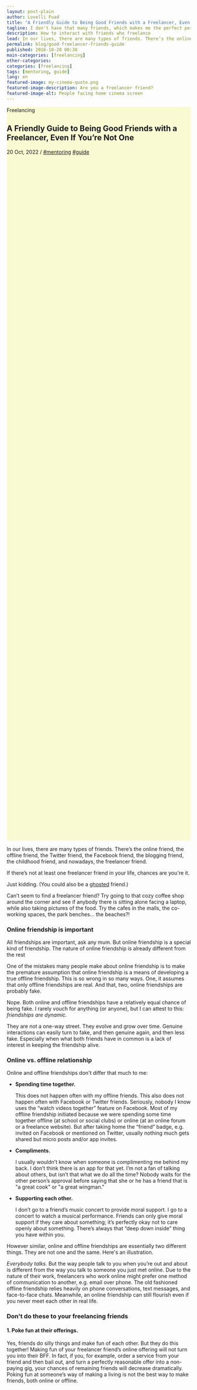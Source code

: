 ```yaml
---
layout: post-plain
author: Lovelli Fuad
title: "A Friendly Guide to Being Good Friends with a Freelancer, Even If You’re Not One"
tagline: I don't have that many friends, which makes me the perfect person to write about friendship.
description: How to interact with friends who freelance
lead: In our lives, there are many types of friends. There’s the online friend, the offline friend, the Twitter friend, the Facebook friend, the blogging friend, the childhood friend, and nowadays, the freelancer friend.
permalink: blog/good-freelancer-friends-guide
published: 2016-10-20 00:38
main-categories: [freelancing]
other-categories: 
categories: [freelancing]
tags: [mentoring, guide]
lang: en
featured-image: my-cinema-quote.png
featured-image-description: Are you a freelancer friend?
featured-image-alt: People facing home cinema screen
---
```

<!-- Banner coded manually -->
<section class="container mt-10 mb-8" style="background-color:lightgoldenrodyellow;">
    <div class="mb-10 mb-lg-20 py-20 align-items-end d-flex container" style="min-height: 50vh; background-image: url(&quot;&quot;);">
        <div class="container">
            <div class="row align-items-baseline mb-5 ps-xl-4 ps-lg-4 ps-md-4">
            <!-- Display the category -->
                <div class="col-auto">
                  <p class="fs-4 mb-0 text-dark-1 text-capitalize" data-aos="fade-down" data-aos-delay="0">Freelancing</p>
                </div>
            </div>
            <div class="row">
		<div class="col-12 mb-5 col-md-10 col-lg-9">
			<h2 class="display-3 ps-xl-16 px-lg-12 px-md-8 pt-8" data-aos="flip-left" data-aos-delay="250">A Friendly Guide to Being Good Friends with a Freelancer, Even If You’re Not One</h2>
		</div>
			<p class="fs-5 text-xl-center text-xxl-center text-lg-center ps-md-8">
				<span class="text-dark-1" data-aos="fade-down" data-aos-delay="250">20 Oct, 2022</span> /
				<a href="/categories/mentoring" class="text-dark-1" data-aos="fade-down" data-aos-delay="250">#mentoring</a> <a href="/categories/guide" class="text-dark-1" data-aos="fade-down" data-aos-delay="250">#guide</a>
			</p>
            </div>
        </div>
    </div>
</section>
<!-- Content section -->
<section class="bg-bg-3 pb-8">
    <div class="container">
        <div class="row justify-content-center">
            <div class="col-lg-10 col-xl-8 col-xxl-7">
                <p class="pb-8 text-dark-1 fs-2" data-aos="fade-down" data-aos-delay="50">
                    In our lives, there are many types of friends. 
                    There’s the online friend, the offline friend, the Twitter friend, the Facebook friend, the blogging friend, the childhood friend, and nowadays, the freelancer friend.
                </p>
                <p class="pb-8 text-dark-1 fs-2" data-aos="fade-down" data-aos-delay="50">
                    If there’s not at least one freelancer friend in your life, chances are you're it.</p>
                <p class="pb-8 text-dark-1 fs-2" data-aos="fade-down" data-aos-delay="50">
                    Just kidding. (You could also be a <a href="https://01.media/11-weird-and-wonderful-new-merriam-webster-entries-from-tech" class="text-action-5" rel="nofollow">ghosted</a> friend.)
                </p>
                <p class="pb-8 text-dark-1 fs-2" data-aos="fade-down" data-aos-delay="50">
                    Can’t seem to find a freelancer friend? 
                    Try going to that cozy coffee shop around the corner and see if anybody there is sitting alone facing a laptop, while also taking pictures of the food. 
                    Try the cafes in the malls, the co-working spaces, the park benches... the beaches?!
                </p>
                <h3 class="mb-4 mb-md-8" data-aos="fade-down" data-aos-delay="0">
				    Online friendship is important
				</h3>
                <p class="pb-8 text-dark-1 fs-2" data-aos="fade-down" data-aos-delay="50">
                    All friendships are important, ask any mum. 
                    But online friendship is a special kind of friendship. 
                    The nature of online friendship is already different from the rest
                </p>
                <p class="pb-8 text-dark-1 fs-2" data-aos="fade-down" data-aos-delay="50">
                    One of the mistakes many people make about online friendship is to make the premature assumption that online friendship is a means of developing a true offline friendship. 
                    This is so wrong in so many ways. 
                    One, it assumes that only offline friendships are real. 
                    And that, two, online friendships are probably fake.
                </p>
                <p class="pb-8 text-dark-1 fs-2" data-aos="fade-down" data-aos-delay="50">
                    Nope. 
                    Both online and offline friendships have a relatively equal chance of being fake. 
                    I rarely vouch for anything (or anyone), but I can attest to this: <em>friendships are dynamic.</em>
                </p>
                <p class="pb-8 text-dark-1 fs-2" data-aos="fade-down" data-aos-delay="50">
                    They are not a one-way street. 
                    They evolve and grow over time. 
                    Genuine interactions can easily turn to fake, and then genuine again, and then less fake. 
                    Especially when what both friends have in common is a lack of interest in keeping the friendship alive.
                </p>
                <h3 class="mb-4 mb-md-8" data-aos="fade-down" data-aos-delay="0">
				    Online vs. offline relationship
				</h3>
                <p class="pb-8 text-dark-1 fs-2" data-aos="fade-down" data-aos-delay="50">
                    Online and offline friendships don't differ that much to me:
                </p>
                <ul class="pb-8 text-dark-1 ps-0 fs-2" data-aos="fade-down" data-aos-delay="50">
                    <li class="pb-8">
                        <p data-aos="fade-down" data-aos-delay="50"><b>Spending time together.</b></p> 
                        <p data-aos="fade-down" data-aos-delay="50">This does not happen often with my offline friends. This also does not happen often with Facebook or Twitter friends. Seriously, nobody I know uses the “watch videos together” feature on Facebook. Most of my offline friendship initiated because we were spending some time together offline (at school or social clubs) or online (at an online forum or a freelance website). But after taking home the “friend” badge, e.g. invited on Facebook or mentioned on Twitter, usually nothing much gets shared but micro posts and/or app invites.</p>     
                    </li>
                    <li class="pb-8">   
                        <p data-aos="fade-down" data-aos-delay="50"><b>Compliments.</b></p>
                        <p data-aos="fade-down" data-aos-delay="50">I usually wouldn’t know when someone is complimenting me behind my back. I don’t think there is an app for that yet. I’m not a fan of talking about others, but isn’t that what we do all the time? Nobody waits for the other person’s approval before saying that she or he has a friend that is "a great cook" or "a great wingman."</p>  
                    </li> 
                    <li class="text-dark-1 fs-2" data-aos="fade-down" data-aos-delay="50">   
                        <p data-aos="fade-down" data-aos-delay="50"><b>Supporting each other.</b></p> 
                        <p data-aos="fade-down" data-aos-delay="50">I don’t go to a friend’s music concert to provide moral support. I go to a concert to watch a musical performance. Friends can only give moral support if they care about something; it’s perfectly okay not to care openly about something. There’s always that “deep down inside” thing you have within you.</p> 
                    </li> 
                </ul>
                <p class="pb-8 text-dark-1 fs-2" data-aos="fade-down" data-aos-delay="50">
                    However similar, online and offline friendships are essentially two different things. They are not one and the same. Here's an illustration.
                </p>
                <p class="pb-8 text-dark-1 fs-2" data-aos="fade-down" data-aos-delay="50">
                    <em>Everybody talks.</em> But the way people talk to you when you’re out and about is different from the way you talk to someone you just met online. Due to the nature of their work, freelancers who work online might prefer one method of communication to another, e.g. email over phone. The old fashioned offline friendship relies heavily on phone conversations, text messages, and face-to-face chats. Meanwhile, an online friendship can still flourish even if you never meet each other in real life.
                </p>
                <h3 class="mb-4 mb-md-8" data-aos="fade-down" data-aos-delay="0">
		    Don't do these to your freelancing friends
		</h3>
                <h4 class="mb-4 mb-md-8" data-aos="fade-down" data-aos-delay="0">
                    1. Poke fun at their offerings.
                </h4>
		    <p class="pb-8 text-dark-1 fs-2" data-aos="fade-down" data-aos-delay="50">
                        Yes, friends do silly things and make fun of each other. But they do this together! Making fun of your freelancer friend’s online offering will not turn you into their BFF. In fact, if you, for example, order a service from your friend and then bail out, and turn a perfectly reasonable offer into a non-paying gig, your chances of remaining friends will decrease dramatically. Poking fun at someone’s way of making a living is not the best way to make friends, both online or offline.
                   </p>
            </div>
        </div>
    </div>
</section>
